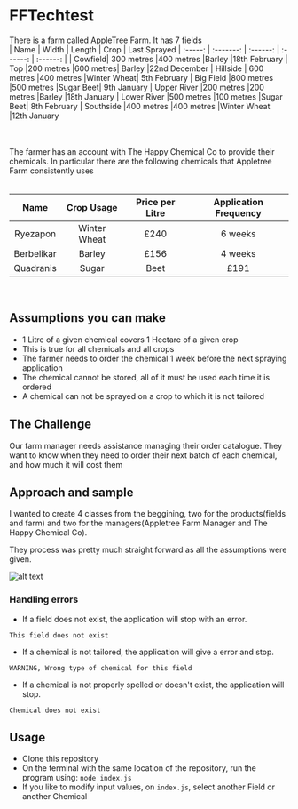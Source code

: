 # FFTechtest
There is a farm called AppleTree Farm. It has 7 fields
</br>
| Name |  Width | Length | Crop | Last Sprayed
| :-----: | :-------:  | :------:  | :------:  | :------: |
| Cowfield| 300 metres |400 metres |Barley |18th February 
| Top |200 metres |600 metres| Barley |22nd December
| Hillside | 600 metres |400 metres |Winter Wheat| 5th February
| Big Field |800 metres |500 metres |Sugar Beet| 9th January
| Upper River |200 metres |200 metres |Barley |18th January
| Lower River |500 metres |100 metres |Sugar Beet| 8th February
| Southside |400 metres |400 metres |Winter Wheat |12th January


</br>
</br>
The farmer has an account with The Happy Chemical Co to provide their chemicals.
In particular there are the following chemicals that Appletree Farm consistently uses

</br>
</br>

| Name |  Crop Usage | Price per Litre | Application Frequency
| :-----: | :-------:  | :------:  | :------:  | 
|Ryezapon | Winter Wheat |£240| 6 weeks
|Berbelikar |Barley |£156| 4 weeks
|Quadranis| Sugar| Beet| £191| 9 weeks

</br>

## Assumptions you can make
- 1 Litre of a given chemical covers 1 Hectare of a given crop
- This is true for all chemicals and all crops
- The farmer needs to order the chemical 1 week before the next spraying application
- The chemical cannot be stored, all of it must be used each time it is ordered
- A chemical can not be sprayed on a crop to which it is not tailored

## The Challenge
Our farm manager needs assistance managing their order catalogue. They want to know
when they need to order their next batch of each chemical, and how much it will cost them

## Approach and sample

I wanted to create 4 classes from the beggining, two for the products(fields and farm) and two for the managers(Appletree Farm Manager and The Happy Chemical Co).

They process was pretty much straight forward as all the assumptions were given.

![alt text](https://github.com/jaitone/FFTechtest/raw/main/FFmanager.png)


### Handling errors
- If a field does not exist, the application will stop with an error.

``` This field does not exist ```

- If a chemical is not tailored, the application will give a error and stop.

```WARNING, Wrong type of chemical for this field```

- If a chemical is not properly spelled or doesn't exist, the application will stop.

```Chemical does not exist```

## Usage

- Clone this repository 
- On the terminal with the same location of the repository, run the program using: `node index.js`
- If you like to modify input values, on `index.js`, select another Field or another Chemical